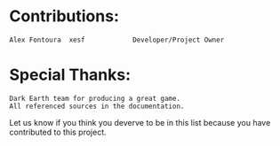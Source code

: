 # Contributions:
    Alex Fontoura  xesf            Developer/Project Owner

# Special Thanks:
    Dark Earth team for producing a great game.
    All referenced sources in the documentation.

Let us know if you think you deverve to be in this list because you have contributed to this project.
